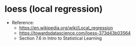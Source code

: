 # loess (local regression)

- Reference:
  - https://en.wikipedia.org/wiki/Local_regression
  - https://towardsdatascience.com/loess-373d43b03564
  - Section 7.6 in Intro to Statistical Learning


